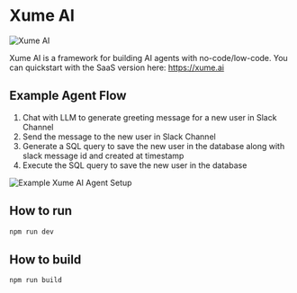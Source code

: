 # Xume AI

![Xume AI](https://res.cloudinary.com/dor5uewzz/image/upload/v1736236211/xume-og-image_cyafxf.png)

Xume AI is a framework for building AI agents with no-code/low-code. You can quickstart with the SaaS version here: https://xume.ai

## Example Agent Flow

1. Chat with LLM to generate greeting message for a new user in Slack Channel
2. Send the message to the new user in Slack Channel
3. Generate a SQL query to save the new user in the database along with slack message id and created at timestamp
4. Execute the SQL query to save the new user in the database

![Example Xume AI Agent Setup](https://res.cloudinary.com/dor5uewzz/image/upload/v1736236211/xume-ai-example_1_eqnznv.png)

## How to run

```bash
npm run dev
```

## How to build

```bash
npm run build
```

